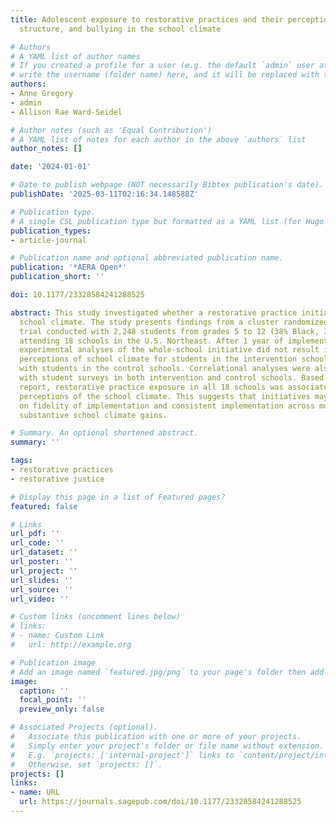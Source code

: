 ```yaml
---
title: Adolescent exposure to restorative practices and their perceptions of support,
  structure, and bullying in the school climate

# Authors
# A YAML list of author names
# If you created a profile for a user (e.g. the default `admin` user at `content/authors/admin/`), 
# write the username (folder name) here, and it will be replaced with their full name and linked to their profile.
authors:
- Anne Gregory
- admin
- Allison Rae Ward-Seidel

# Author notes (such as 'Equal Contribution')
# A YAML list of notes for each author in the above `authors` list
author_notes: []

date: '2024-01-01'

# Date to publish webpage (NOT necessarily Bibtex publication's date).
publishDate: '2025-03-11T02:16:34.148588Z'

# Publication type.
# A single CSL publication type but formatted as a YAML list (for Hugo requirements).
publication_types:
- article-journal

# Publication name and optional abbreviated publication name.
publication: '*AERA Open*'
publication_short: ''

doi: 10.1177/23328584241288525

abstract: This study investigated whether a restorative practice initiative improved
  school climate. The study presents findings from a cluster randomized, controlled
  trial conducted with 2,248 students from grades 5 to 12 (38% Black, 32% Hispanic)
  attending 18 schools in the U.S. Northeast. After 1 year of implementation, the
  experimental analyses of the whole-school initiative did not result in more positive
  perceptions of school climate for students in the intervention schools compared
  with students in the control schools. Correlational analyses were also conducted
  with student surveys in both intervention and control schools. Based on student
  report, restorative practice exposure in all 18 schools was associated with positive
  perceptions of the school climate. This suggests that initiatives may need to focus
  on fidelity of implementation and consistent implementation across more years for
  substantive school climate gains.

# Summary. An optional shortened abstract.
summary: ''

tags: 
- restorative practices
- restorative justice

# Display this page in a list of Featured pages?
featured: false

# Links
url_pdf: ''
url_code: ''
url_dataset: ''
url_poster: ''
url_project: ''
url_slides: ''
url_source: ''
url_video: ''

# Custom links (uncomment lines below)
# links:
# - name: Custom Link
#   url: http://example.org

# Publication image
# Add an image named `featured.jpg/png` to your page's folder then add a caption below.
image:
  caption: ''
  focal_point: ''
  preview_only: false

# Associated Projects (optional).
#   Associate this publication with one or more of your projects.
#   Simply enter your project's folder or file name without extension.
#   E.g. `projects: ['internal-project']` links to `content/project/internal-project/index.md`.
#   Otherwise, set `projects: []`.
projects: []
links:
- name: URL
  url: https://journals.sagepub.com/doi/10.1177/23328584241288525
---
```


